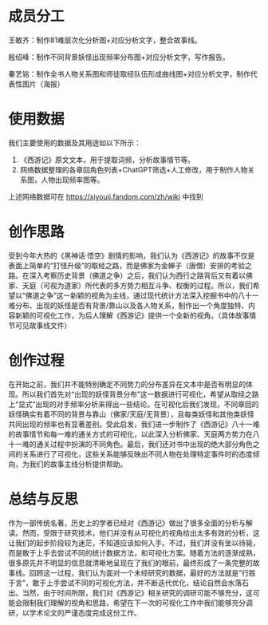 # 成员分工

王敏齐：制作81难层次化分析图+对应分析文字，整合故事线。

殷绍峰：制作不同背景妖怪出现频率分布图+对应分析文字，写作报告。

秦艺铭：制作全书人物关系图和师徒取经队伍形成曲线图+对应分析文字，制作代表性图片（海报）

# 使用数据

我们主要使用的数据及其用途如以下所示：

1. 《西游记》原文文本，用于提取词频，分析故事情节等。
2. 网络数据整理的各章回角色列表+ChatGPT筛选+人工修改，用于制作人物关系图，人物出现频率图等。

上述网络数据可在 https://xiyouji.fandom.com/zh/wiki 中找到

# 创作思路

受到今年大热的《黑神话·悟空》剧情的影响，我们认为《西游记》的故事不仅是表面上简单的“打怪升级”的取经之路，而是佛家为金蝉子（唐僧）安排的考验之路。在深入考察历史背景（佛道之争）之后，我们认为西行之路背后又有着以佛家、天庭（可视为道家）所代表的多方势力相互斗争、权衡的过程。所以，我们希望以“佛道之争”这一新颖的视角为主线，通过现代统计方法深入挖掘书中的八十一难分布、出现的妖怪是否有背景/靠山以及各人物关系，制作出一个角度独特、内容新颖的可视化工作，为后人理解《西游记》提供一个全新的视角。（具体故事情节可见故事线文件）

# 创作过程

在开始之前，我们并不能特别确定不同势力的分布差异在文本中是否有明显的体现。所以我们首先对“出现的妖怪背景分布”这一数据进行可视化，希望从取经之路上“显式”出现的对手频率分析来得出一些结论。在可视化后我们发现，不同章回的妖怪确实有着不同的背景与靠山（佛家/天庭/无背景），且每类妖怪和其他类妖怪共同出现的频率也有显著差别。受此启发，我们进一步制作了《西游记》八十一难的故事情节和每一难的通关方式的可视化，以此深入分析佛家、天庭两方势力在八十一难的通关过程中扮演的不同角色。最后，我们还对书中出现的绝大部分角色之间的关系进行了可视化，这些关系能够反映出不同人物在处理特定事件时的态度倾向，为我们的故事主线分析提供帮助。

# 总结与反思

作为一部传统名著，历史上的学者已经对《西游记》做出了很多全面的分析与解读。然而，受限于研究技术，他们并没有从可视化的视角给出太多有效的分析，这让我们的起步阶段较为迷茫，不知道应该如何入手。不过，我们并没有坐以待毙，而是敢于上手去尝试不同的统计数据方法，和可视化方案。随着方法的逐渐成熟，很多原先并不明显的信息就清晰地呈现在了我们的眼前，最终形成了一条完整的故事线。回顾这一过程，我们认为面对一个未经研究的数据，最好的方法就是“行胜于言”，敢于上手尝试不同的可视化方法，并不断迭代优化，结论自然会水落石出。当然，由于时间所限，我们对《西游记》相关研究的调研可能不够充分，这可能会限制我们理解的视角和思路，希望在下一次的可视化工作中我们能够充分调研，以学术论文的严谨态度完成这份工作。


